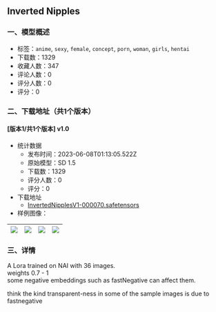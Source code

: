 ## Inverted Nipples
### 一、模型概述

- 标签：`anime`, `sexy`, `female`, `concept`, `porn`, `woman`, `girls`, `hentai`
- 下载数：1329
- 收藏人数：347
- 评论人数：0
- 评分人数：0
- 评分：0

### 二、下载地址（共1个版本）

#### [版本1/共1个版本] v1.0

- 统计数据
  - 发布时间：2023-06-08T01:13:05.522Z
  - 原始模型：SD 1.5
  - 下载数：1329
  - 评分人数：0
  - 评分：0
- 下载地址
  - [InvertedNipplesV1-000070.safetensors](https://civitai.com/api/download/models/91400)
- 样例图像：

| <img src="https://image.civitai.com/xG1nkqKTMzGDvpLrqFT7WA/1ad0b234-7237-4fb6-bfd4-d3886f6653bd/width=450/1067422.jpeg" /> | <img src="https://image.civitai.com/xG1nkqKTMzGDvpLrqFT7WA/a3da1aaf-bb43-4683-b7d7-16d67258be82/width=450/1067423.jpeg" /> | <img src="https://image.civitai.com/xG1nkqKTMzGDvpLrqFT7WA/464fb3bc-24fd-4a4e-8ba1-b742f387dfc3/width=450/1067481.jpeg" /> | <img src="https://image.civitai.com/xG1nkqKTMzGDvpLrqFT7WA/dd5ddf7e-1789-4fcc-b582-c6887069c52a/width=450/1067428.jpeg" /> |
| ---- | ---- | ---- | ---- |


### 三、详情
<p>A Lora trained on NAI with 36 images.<br />weights 0.7 - 1<br />some negative embeddings such as fastNegative can affect them.</p><p>think the kind transparent-ness in some of the sample images is due to fastnegative</p>